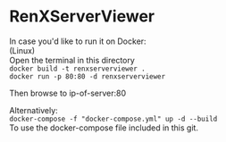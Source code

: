 # RenXServerViewer
In case you'd like to run it on Docker:  
(Linux)  
Open the terminal in this directory  
``docker build -t renxserverviewer .``  
``docker run -p 80:80 -d renxserverviewer``  
  
Then browse to ip-of-server:80  
  
Alternatively:  
``docker-compose -f "docker-compose.yml" up -d --build``  
To use the docker-compose file included in this git.

